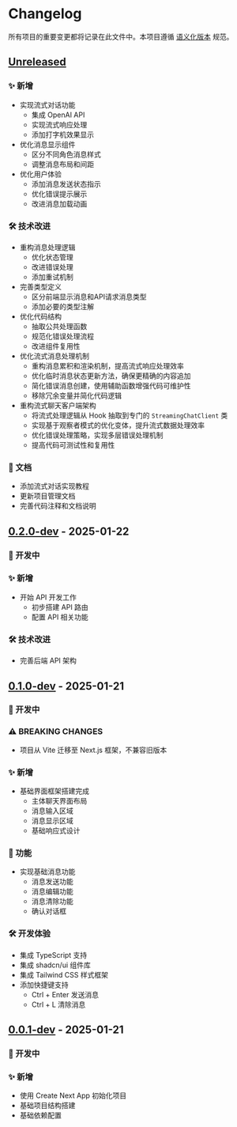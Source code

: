 # Changelog

所有项目的重要变更都将记录在此文件中。本项目遵循 [语义化版本](https://semver.org/lang/zh-CN/) 规范。

## [Unreleased]

### ✨ 新增
- 实现流式对话功能
  - 集成 OpenAI API
  - 实现流式响应处理
  - 添加打字机效果显示
- 优化消息显示组件
  - 区分不同角色消息样式
  - 调整消息布局和间距
- 优化用户体验
  - 添加消息发送状态指示
  - 优化错误提示展示
  - 改进消息加载动画

### 🛠 技术改进
- 重构消息处理逻辑
  - 优化状态管理
  - 改进错误处理
  - 添加重试机制
- 完善类型定义
  - 区分前端显示消息和API请求消息类型
  - 添加必要的类型注解
- 优化代码结构
  - 抽取公共处理函数
  - 规范化错误处理流程
  - 改进组件复用性
- 优化流式消息处理机制
  - 重构消息累积和渲染机制，提高流式响应处理效率
  - 优化临时消息状态更新方法，确保更精确的内容追加
  - 简化错误消息创建，使用辅助函数增强代码可维护性
  - 移除冗余变量并简化代码逻辑
- 重构流式聊天客户端架构
  - 将流式处理逻辑从 Hook 抽取到专门的 `StreamingChatClient` 类
  - 实现基于观察者模式的优化变体，提升流式数据处理效率
  - 优化错误处理策略，实现多层错误处理机制
  - 提高代码可测试性和复用性

### 📝 文档
- 添加流式对话实现教程
- 更新项目管理文档
- 完善代码注释和文档说明

## [0.2.0-dev] - 2025-01-22

### 🚧 开发中
### ✨ 新增
- 开始 API 开发工作
  - 初步搭建 API 路由
  - 配置 API 相关功能

### 🛠 技术改进
- 完善后端 API 架构

## [0.1.0-dev] - 2025-01-21

### 🚧 开发中
### ⚠ BREAKING CHANGES
- 项目从 Vite 迁移至 Next.js 框架，不兼容旧版本

### ✨ 新增
- 基础界面框架搭建完成
  - 主体聊天界面布局
  - 消息输入区域
  - 消息显示区域
  - 基础响应式设计

### 🎯 功能
- 实现基础消息功能
  - 消息发送功能
  - 消息编辑功能
  - 消息清除功能
  - 确认对话框

### 🛠 开发体验
- 集成 TypeScript 支持
- 集成 shadcn/ui 组件库
- 集成 Tailwind CSS 样式框架
- 添加快捷键支持
  - Ctrl + Enter 发送消息
  - Ctrl + L 清除消息

## [0.0.1-dev] - 2025-01-21

### 🚧 开发中
### ✨ 新增
- 使用 Create Next App 初始化项目
- 基础项目结构搭建
- 基础依赖配置

[Unreleased]: https://github.com/xxachangxx/DialogNexus/compare/v0.2.0-dev...HEAD
[0.2.0-dev]: https://github.com/xxachangxx/DialogNexus/compare/v0.1.0-dev...v0.2.0-dev
[0.1.0-dev]: https://github.com/xxachangxx/DialogNexus/compare/v0.0.1-dev...v0.1.0-dev
[0.0.1-dev]: https://github.com/xxachangxx/DialogNexus/releases/tag/v0.0.1-dev 
